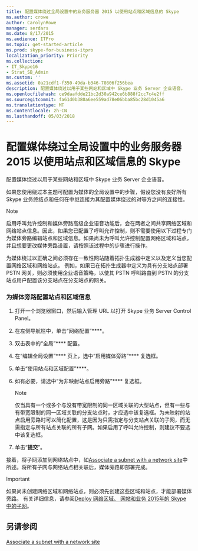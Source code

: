 ```yaml
---
title: 配置媒体绕过全局设置中的业务服务器 2015 以使用站点和区域信息的 Skype
ms.author: crowe
author: CarolynRowe
manager: serdars
ms.date: 8/17/2015
ms.audience: ITPro
ms.topic: get-started-article
ms.prod: skype-for-business-itpro
localization_priority: Priority
ms.collection:
- IT_Skype16
- Strat_SB_Admin
ms.custom: ''
ms.assetid: 0a21cdf1-f350-49da-b346-70806f256bea
description: 配置媒体绕过以用于某些网站和区域中 Skype 业务 Server 企业语音。
ms.openlocfilehash: ce9daafdde21bc2d30a942ce6b888f2cc7c4e2ff
ms.sourcegitcommit: fa61d0b380a6ee559ad78e06bba85bc28d1045a6
ms.translationtype: MT
ms.contentlocale: zh-CN
ms.lasthandoff: 05/03/2018
---
```

# <a name="configure-media-bypass-global-settings-in-skype-for-business-server-2015-to-use-site-and-region-information"></a>配置媒体绕过全局设置中的业务服务器 2015 以使用站点和区域信息的 Skype
 
配置媒体绕过以用于某些网站和区域中 Skype 业务 Server 企业语音。 
  
 如果您使用绕过本主题可配置为媒体的全局设置中的步骤，假设您没有良好所有 Skype 业务终结点和任何在中继连接为其配置媒体绕过的对等方之间的连接性。
  
> [!NOTE]
> 启用呼叫允许控制和媒体旁路高级企业语音功能后，会在两者之间共享网络区域和网络站点信息。因此，如果您已配置了呼叫允许控制，则不需要使用以下过程专门为媒体旁路编辑站点和区域信息。如果尚未为呼叫允许控制配置网络区域和站点，并且想要更改媒体旁路设置，请按照该过程中的步骤进行操作。 
  
为媒体绕过以正确之间必须存在一致性网站随着拓扑生成器中定义以及定义当您配置网络区域和网络站点。 例如，如果已在拓扑生成器中定义为具有分支站点部署 PSTN 网关，则必须使用企业语音策略，以使其 PSTN 呼叫路由到 PSTN 的分支站点用户配置该分支站点在分支站点的网关。
  
### <a name="to-configure-site-and-region-information-for-media-bypass"></a>为媒体旁路配置站点和区域信息

1. 打开一个浏览器窗口，然后输入管理 URL 以打开 Skype 业务 Server Control Panel。  
    
2. 在左侧导航栏中，单击“网络配置”****。
    
3. 双击表中的“全局”**** 配置。
    
4. 在“编辑全局设置”**** 页上，选中“启用媒体旁路”**** 复选框。
    
5. 单击“使用站点和区域配置”****。
    
6. 如有必要，请选中“为非映射站点启用旁路”**** 复选框。
    
    > [!NOTE]
    > 仅当具有一个或多个与没有带宽限制的同一区域关联的大型站点，但有一些与有带宽限制的同一区域关联的分支站点时，才应选中该复选框。为未映射的站点启用旁路时可以简化配置，这是因为只需指定与分支站点关联的子网，而无需指定与所有站点关联的所有子网。如果启用了呼叫允许控制，则建议不要选中该复选框。 
  
7. 单击“**提交**”。
    
接着，将子网添加到网络站点中，如[Associate a subnet with a network site](deploy-network.md#BKMK_AssociateSubnets)中所述。将所有子网与网络站点相关联后，媒体旁路即部署完成。
> [!IMPORTANT]
> 如果尚未创建网络区域和网络站点，则必须先创建这些区域和站点，才能部署媒体旁路。 有关详细信息，请参阅[Deploy 网络区域、 网站和业务 2015年的 Skype 中的子网](deploy-network.md)。 
  
## <a name="see-also"></a>另请参阅

#### 

[Associate a subnet with a network site](deploy-network.md#BKMK_AssociateSubnets)

